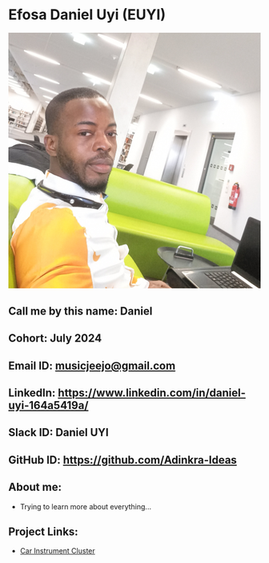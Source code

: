 # Efosa Daniel Uyi (EUYI)

<img src="./euyi.jpg" >

## Call me by this name: Daniel
## Cohort: July 2024
## Email ID: musicjeejo@gmail.com
## LinkedIn: https://www.linkedin.com/in/daniel-uyi-164a5419a/
## Slack ID: Daniel UYI
## GitHub ID: https://github.com/Adinkra-Ideas
## About me: 
- Trying to learn more about everything...
## Project Links:
- [Car Instrument Cluster](https://github.com/Adinkra-Ideas/Car-instrument)
